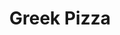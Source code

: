 ---
title: "Greek Pizza"
description: "mushrooms, green peppers, onions, black olives, tomatoes, & feta cheese"
price_s: "14"
price_m: "20"
price_l: "24"
price_xl: "28"
weight: "14"
---